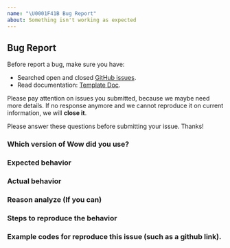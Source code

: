 ```yaml
---
name: "\U0001F41B Bug Report"
about: Something isn't working as expected
---
```


## Bug Report

Before report a bug, make sure you have:

- Searched open and closed [GitHub issues](https://github.com/Ahoo-Wang/wow-project-template/issues).
- Read documentation: [Template Doc](https://github.com/Ahoo-Wang/wow-project-template/).

Please pay attention on issues you submitted, because we maybe need more details.
If no response anymore and we cannot reproduce it on current information, we will **close it**.

Please answer these questions before submitting your issue. Thanks!

### Which version of Wow did you use?

### Expected behavior

### Actual behavior

### Reason analyze (If you can)

### Steps to reproduce the behavior

### Example codes for reproduce this issue (such as a github link).
